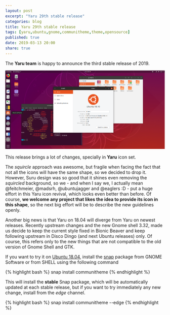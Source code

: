 ```yaml
---
layout: post
excerpt: "Yaru 29th stable release"
categories: blog
title: Yaru 29th stable release
tags: [yaru,ubuntu,gnome,communitheme,theme,opensource]
published: true
date: 2019-03-13 20:00
share: true
---
```


The **Yaru team** is happy to announce the third stable release of 2019.

![yaru-release-pic](/images/yaru-19.04.png)


This release brings a lot of changes, specially in **Yaru** icon set.

The *squircle* approach was awesome, but fragile when facing the fact that not all the icons will have the same shape, so we decided to drop it. However, Suru design was so good that it shines even removing the *squircled* background, so we - and when I say we, I actually mean @feitchmeier, @madsrh, @ubuntujagger and @eaglers :D - put a huge effort in this Yaru icon revival, which looks even better than before.
Of course, **we welcome any project that likes the idea to provide its icon in this shape**, so the next big effort will be to describe the new guidelines openly.

Another big news is that Yaru on 18.04 will diverge from Yaru on newest releases.
Recently upstream changes and the new Gnome shell 3.32, made us decide to keep the current style fixed in Bionic Beaver and keep following upstream in Disco Dingo (and next Ubuntu releases) only. Of course, this refers only to the new things that are not compatible to the old version of Gnome Shell and GTK.



If you want to try it on [Ubuntu 18.04](https://www.ubuntu.com/download/desktop), install the [snap](https://snapcraft.io/communitheme) package from GNOME Software or from SHELL using the following command

{% highlight bash %}
snap install communitheme
{% endhighlight %}

This will install the **stable** Snap package, which will be automatically updated at each stable release, but if you want to try immediately any new change, install from the *edge* channel.

{% highlight bash %}
snap install communitheme --edge
{% endhighlight %}
